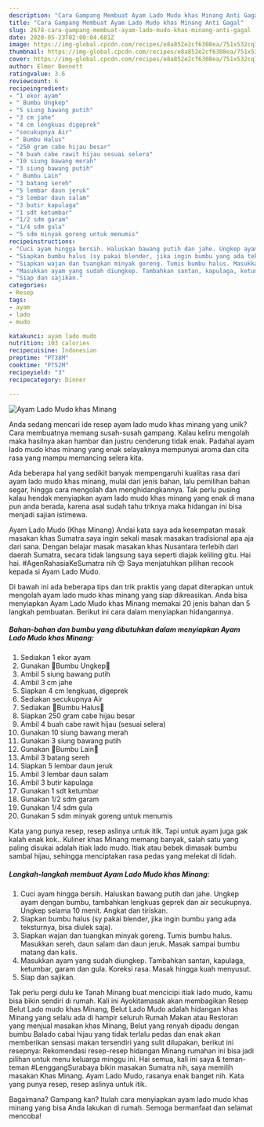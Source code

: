 ```yaml
---
description: "Cara Gampang Membuat Ayam Lado Mudo khas Minang Anti Gagal"
title: "Cara Gampang Membuat Ayam Lado Mudo khas Minang Anti Gagal"
slug: 2678-cara-gampang-membuat-ayam-lado-mudo-khas-minang-anti-gagal
date: 2020-05-23T02:00:04.681Z
image: https://img-global.cpcdn.com/recipes/e8a852e2cf6308ea/751x532cq70/ayam-lado-mudo-khas-minang-foto-resep-utama.jpg
thumbnail: https://img-global.cpcdn.com/recipes/e8a852e2cf6308ea/751x532cq70/ayam-lado-mudo-khas-minang-foto-resep-utama.jpg
cover: https://img-global.cpcdn.com/recipes/e8a852e2cf6308ea/751x532cq70/ayam-lado-mudo-khas-minang-foto-resep-utama.jpg
author: Elmer Bennett
ratingvalue: 3.6
reviewcount: 6
recipeingredient:
- "1 ekor ayam"
- " Bumbu Ungkep"
- "5 siung bawang putih"
- "3 cm jahe"
- "4 cm lengkuas digeprek"
- "secukupnya Air"
- " Bumbu Halus"
- "250 gram cabe hijau besar"
- "4 buah cabe rawit hijau sesuai selera"
- "10 siung bawang merah"
- "3 siung bawang putih"
- " Bumbu Lain"
- "3 batang sereh"
- "5 lembar daun jeruk"
- "3 lembar daun salam"
- "3 butir kapulaga"
- "1 sdt ketumbar"
- "1/2 sdm garam"
- "1/4 sdm gula"
- "5 sdm minyak goreng untuk menumis"
recipeinstructions:
- "Cuci ayam hingga bersih. Haluskan bawang putih dan jahe. Ungkep ayam dengan bumbu, tambahkan lengkuas geprek dan air secukupnya. Ungkep selama 10 menit. Angkat dan tiriskan."
- "Siapkan bumbu halus (sy pakai blender, jika ingin bumbu yang ada teksturnya, bisa diulek saja)."
- "Siapkan wajan dan tuangkan minyak goreng. Tumis bumbu halus. Masukkan sereh, daun salam dan daun jeruk. Masak sampai bumbu matang dan kalis."
- "Masukkan ayam yang sudah diungkep. Tambahkan santan, kapulaga, ketumbar, garam dan gula. Koreksi rasa. Masak hingga kuah menyusut."
- "Siap dan sajikan."
categories:
- Resep
tags:
- ayam
- lado
- mudo

katakunci: ayam lado mudo 
nutrition: 103 calories
recipecuisine: Indonesian
preptime: "PT38M"
cooktime: "PT52M"
recipeyield: "3"
recipecategory: Dinner

---
```



![Ayam Lado Mudo khas Minang](https://img-global.cpcdn.com/recipes/e8a852e2cf6308ea/751x532cq70/ayam-lado-mudo-khas-minang-foto-resep-utama.jpg)

Anda sedang mencari ide resep ayam lado mudo khas minang yang unik? Cara membuatnya memang susah-susah gampang. Kalau keliru mengolah maka hasilnya akan hambar dan justru cenderung tidak enak. Padahal ayam lado mudo khas minang yang enak selayaknya mempunyai aroma dan cita rasa yang mampu memancing selera kita.

Ada beberapa hal yang sedikit banyak mempengaruhi kualitas rasa dari ayam lado mudo khas minang, mulai dari jenis bahan, lalu pemilihan bahan segar, hingga cara mengolah dan menghidangkannya. Tak perlu pusing kalau hendak menyiapkan ayam lado mudo khas minang yang enak di mana pun anda berada, karena asal sudah tahu triknya maka hidangan ini bisa menjadi sajian istimewa.

Ayam Lado Mudo (Khas Minang) Andai kata saya ada kesempatan masak masakan khas Sumatra.saya ingin sekali masak masakan tradisional apa aja dari sana. Dengan belajar masak masakan khas Nusantara terlebih dari daerah Sumatra, secara tidak langsung saya seperti diajak keliling gitu. Hai hai. #AgenRahasiaKeSumatra nih 😍 Saya menjatuhkan pilihan recook kepada si Ayam Lado Mudo.


Di bawah ini ada beberapa tips dan trik praktis yang dapat diterapkan untuk mengolah ayam lado mudo khas minang yang siap dikreasikan. Anda bisa menyiapkan Ayam Lado Mudo khas Minang memakai 20 jenis bahan dan 5 langkah pembuatan. Berikut ini cara dalam menyiapkan hidangannya.

<!--inarticleads1-->

##### Bahan-bahan dan bumbu yang dibutuhkan dalam menyiapkan Ayam Lado Mudo khas Minang:

1. Sediakan 1 ekor ayam
1. Gunakan  🍁Bumbu Ungkep🍁
1. Ambil 5 siung bawang putih
1. Ambil 3 cm jahe
1. Siapkan 4 cm lengkuas, digeprek
1. Sediakan secukupnya Air
1. Sediakan  🍁Bumbu Halus🍁
1. Siapkan 250 gram cabe hijau besar
1. Ambil 4 buah cabe rawit hijau (sesuai selera)
1. Gunakan 10 siung bawang merah
1. Gunakan 3 siung bawang putih
1. Gunakan  🍁Bumbu Lain🍁
1. Ambil 3 batang sereh
1. Siapkan 5 lembar daun jeruk
1. Ambil 3 lembar daun salam
1. Ambil 3 butir kapulaga
1. Gunakan 1 sdt ketumbar
1. Gunakan 1/2 sdm garam
1. Gunakan 1/4 sdm gula
1. Gunakan 5 sdm minyak goreng untuk menumis


Kata yang punya resep, resep aslinya untuk itik. Tapi untuk ayam juga gak kalah enak kok.. Kuliner khas Minang memang banyak, salah satu yang paling disukai adalah itiak lado mudo. Itiak atau bebek dimasak bumbu sambal hijau, sehingga menciptakan rasa pedas yang melekat di lidah. 

<!--inarticleads2-->

##### Langkah-langkah membuat Ayam Lado Mudo khas Minang:

1. Cuci ayam hingga bersih. Haluskan bawang putih dan jahe. Ungkep ayam dengan bumbu, tambahkan lengkuas geprek dan air secukupnya. Ungkep selama 10 menit. Angkat dan tiriskan.
1. Siapkan bumbu halus (sy pakai blender, jika ingin bumbu yang ada teksturnya, bisa diulek saja).
1. Siapkan wajan dan tuangkan minyak goreng. Tumis bumbu halus. Masukkan sereh, daun salam dan daun jeruk. Masak sampai bumbu matang dan kalis.
1. Masukkan ayam yang sudah diungkep. Tambahkan santan, kapulaga, ketumbar, garam dan gula. Koreksi rasa. Masak hingga kuah menyusut.
1. Siap dan sajikan.


Tak perlu pergi dulu ke Tanah Minang buat mencicipi itiak lado mudo, kamu bisa bikin sendiri di rumah. Kali ini Ayokitamasak akan membagikan Resep Belut Lado mudo khas Minang, Belut Lado Mudo adalah hidangan khas Minang yang selalu ada di hampir seluruh Rumah Makan atau Restoran yang menjual masakan khas Minang, Belut yang renyah dipadu dengan bumbu Balado cabai hijau yang tidak terlalu pedas dan enak akan memberikan sensasi makan tersendiri yang sulit dilupakan, berikut ini resepnya: Rekomendasi resep-resep hidangan Minang rumahan ini bisa jadi pilihan untuk menu keluarga minggu ini. Hai semua, kali ini saya &amp; teman-teman #LenggangSurabaya bikin masakan Sumatra nih, saya memilih masakan Khas Minang. Ayam Lado Mudo, rasanya enak banget nih. Kata yang punya resep, resep aslinya untuk itik. 

Bagaimana? Gampang kan? Itulah cara menyiapkan ayam lado mudo khas minang yang bisa Anda lakukan di rumah. Semoga bermanfaat dan selamat mencoba!
